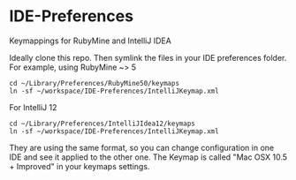 IDE-Preferences
===============

Keymappings for RubyMine and IntelliJ IDEA

Ideally clone this repo.
Then symlink the files in your IDE preferences folder.
For example, using RubyMine ~> 5

```
cd ~/Library/Preferences/RubyMine50/keymaps
ln -sf ~/workspace/IDE-Preferences/IntelliJKeymap.xml
```

For IntelliJ 12

```
cd ~/Library/Preferences/IntelliJIdea12/keymaps
ln -sf ~/workspace/IDE-Preferences/IntelliJKeymap.xml
```

They are using the same format, so you can change configuration in one IDE and see it applied to the other one.
The Keymap is called "Mac OSX 10.5 + Improved" in your keymaps settings.
